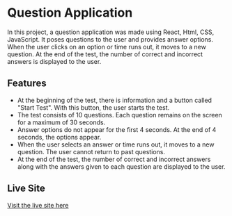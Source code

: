 # Question Application

In this project, a question application was made using React, Html, CSS, JavaScript. It poses questions to the user and provides answer options. When the user clicks on an option or time runs out, it moves to a new question. At the end of the test, the number of correct and incorrect answers is displayed to the user.

## Features

- At the beginning of the test, there is information and a button called "Start Test". With this button, the user starts the test.
- The test consists of 10 questions. Each question remains on the screen for a maximum of 30 seconds.
- Answer options do not appear for the first 4 seconds. At the end of 4 seconds, the options appear.
- When the user selects an answer or time runs out, it moves to a new question. The user cannot return to past questions.
- At the end of the test, the number of correct and incorrect answers along with the answers given to each question are displayed to the user.

## Live Site
[Visit the live site here](https://questions-app-projectt.netlify.app/)
